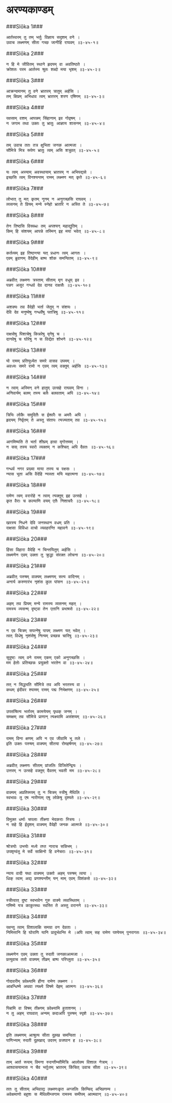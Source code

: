 अरण्यकाण्डम्
===============================


###Slōka 1###


    आर्तस्वरम् तु तम् भर्तुः विज्ञाय सदृशम् वने ।
    उवाच लक्ष्मणम् सीता गच्छ जानीहि राघवम् ॥३-४५-१॥


###Slōka 2###


    न हि मे जीवितम् स्थाने हृदयम् वा अवतिष्ठते ।
    क्रोशतः परम आर्तस्य श्रुतः शब्दो मया भृशम् ॥३-४५-२॥


###Slōka 3###


    आक्रन्दमानम् तु वने भ्रातरम् त्रातुम् अर्हसि ।
    तम् क्षिप्रम् अभिधाव त्वम् भ्रातरम् शरण एषिणम् ॥३-४५-३॥


###Slōka 4###


    रक्षसाम् वशम् आपन्नम् सिंहानाम् इव गोवृषम् ।
    न जगाम तथा उक्तः तु भ्रातुः आज्ञाय शासनम् ॥३-४५-४॥


###Slōka 5###


    तम् उवाच ततः तत्र क्षुभिता जनक आत्मजा ।
    सौमित्रे मित्र रूपेण भ्रातुः त्वम् असि शत्रुवत् ॥३-४५-५॥


###Slōka 6###


    यः त्वम् अस्याम् अवस्थायाम् भ्रातरम् न अभिपद्यसे ।
    इच्छसि त्वम् विनश्यन्तम् रामम् लक्ष्मण मत् कृते ॥३-४५-६॥


###Slōka 7###


    लोभात् तु मत् कृतम् नूनम् न अनुगच्छसि राघवम् ।
    व्यसनम् ते प्रियम् मन्ये स्नेहो भ्रातरि न अस्ति ते ॥३-४५-७॥


###Slōka 8###


    तेन तिष्ठसि विस्रब्धः तम् अपश्यन् महाद्युतिम् ।
    किम् हि संशयम् आपन्ने तस्मिन् इह मया भवेत् ॥३-४५-८॥


###Slōka 9###


    कर्तव्यम् इह तिष्ठन्त्या यत् प्रधानः त्वम् आगतः ।
    एवम् ब्रुवाणम् वैदेहीम् बाष्प शोक समन्वितम् ॥३-४५-९॥


###Slōka 10###


    अब्रवीत् लक्ष्मणः त्रस्ताम् सीताम् मृग वधूम् इव ।
    पन्नग असुर गन्धर्व देव दानव राक्षसैः ॥३-४५-१०॥


###Slōka 11###


    अशक्यः तव वैदेही भर्ता जेतुम् न संशयः ।
    देवि देव मनुष्येषु गन्धर्वेषु पतत्रिषु ॥३-४५-११॥


###Slōka 12###


    राक्षसेषु पिशाचेषु किन्नरेषु मृगेषु च ।
    दानवेषु च घोरेषु न स विद्येत शोभने ॥३-४५-१२॥


###Slōka 13###


    यो रामम् प्रतियुध्येत समरे वासव उपमम् ।
    अवध्यः समरे रामो न एवम् त्वम् वक्तुम् अर्हसि ॥३-४५-१३॥


###Slōka 14###


    न त्वाम् अस्मिन् वने हातुम् उत्सहे राघवम् विना ।
    अनिवार्यम् बलम् तस्य बलैः बलवताम् अपि ॥३-४५-१४॥


###Slōka 15###


    त्रिभिः लोकैः समुदितैः स ईश्वरैः स अमरैः अपि ।
    हृदयम् निर्वृतम् ते अस्तु संतापः त्यज्यताम् तव ॥३-४५-१५॥


###Slōka 16###


    आगमिष्यति ते भर्ता शीघ्रम् हत्वा मृगोत्तमम् ।
    न सस् तस्य स्वरो व्यक्तम् न कश्चित् अपि दैवतः ॥३-४५-१६॥


###Slōka 17###


    गन्धर्व नगर प्रख्या माया तस्य च रक्षसः ।
    न्यास भूता असि वैदेहि न्यस्ता मयि महात्मना ॥३-४५-१७॥


###Slōka 18###


    रामेण त्वम् वरारोहे न त्वाम् त्यक्तुम् इह उत्सहे ।
    कृत वैराः च कल्याणि वयम् एतैः निशाचरैः ॥३-४५-१८॥


###Slōka 19###


    खरस्य निधने देवि जनस्थान वधम् प्रति ।
    राक्षसा विविधा वाचो व्यवहरन्ति महावने ॥३-४५-१९॥


###Slōka 20###


    हिंसा विहारा वैदेहि न चिन्तयितुम् अर्हसि ।
    लक्ष्मणेन एवम् उक्ता तु क्रुद्धा संरक्त लोचना ॥३-४५-२०॥


###Slōka 21###


    अब्रवीत् परुषम् वाक्यम् लक्ष्मणम् सत्य वादिनम् ।
    अनार्य करुणारंभ नृशंस कुल पांसन ॥३-४५-२१॥


###Slōka 22###


    अहम् तव प्रियम् मन्ये रामस्य व्यसनम् महत् ।
    रामस्य व्यसन्म् दृष्ट्वा तेन एतानि प्रभाषसे ॥३-४५-२२॥


###Slōka 23###


    न एव चित्रम् सपत्नेषु पापम् लक्ष्मण यत् भवेत् ।
    त्वत् विधेषु नृशंसेषु नित्यम् प्रच्छन्न चारिषु ॥३-४५-२३॥


###Slōka 24###


    सुदुष्टः त्वम् वने रामम् एकम् एको अनुगच्छसि ।
    मम हेतोः प्रतिच्छन्नः प्रयुक्तो भरतेन वा ॥३-४५-२४॥


###Slōka 25###


    तत् न सिद्ध्यति सौमित्रे तव अपि भरतस्य वा ।
    कथम् इंदीवर श्यामम् रामम् पद्म निभेक्षणम् ॥३-४५-२५॥


###Slōka 26###


    उपसंश्रित्य भर्तारम् कामयेयम् पृथक् जनम् ।
    समक्षम् तव सौमित्रे प्राणान् त्यक्ष्यामि असंशयम् ॥३-४५-२६॥


###Slōka 27###


    रामम् विना क्षणम् अपि न एव जीवामि भू तले ।
    इति उक्तः परुषम् वाक्यम् सीतया रोमहर्षणम् ॥३-४५-२७॥


###Slōka 28###


    अब्रवीत् लक्ष्मणः सीताम् प्रांजलिः विजितेन्द्रियः ।
    उत्तरम् न उत्सहे वक्तुम् दैवतम् भवती मम ॥३-४५-२८॥


###Slōka 29###


    वाक्यम् अप्रतिरूपम् तु न चित्रम् स्त्रीषु मैथिलि ।
    स्वभावः तु एष नारीणाम् एषु लोकेषु दृश्यते ॥३-४५-२९॥


###Slōka 30###


    विमुक्त धर्माः चपलाः तीक्ष्णा भेदकराः स्त्रियः ।
    न सहे हि ईदृशम् वाक्यम् वैदेही जनक आत्मजे ॥३-४५-३०॥


###Slōka 31###


    श्रोत्रयोः उभयोः मध्ये तप्त नाराच सन्निभम् ।
    उपशृण्वंतु मे सर्वे साक्षिनो हि वनेचराः ॥३-४५-३१॥


###Slōka 32###


    न्याय वादी यथा वाक्यम् उक्तो अहम् परुषम् त्वया ।
    धिक् त्वाम् अद्य प्रणश्यन्तीम् यन् माम् एवम् विशंकसे ॥३-४५-३२॥


###Slōka 33###


    स्त्रीत्वात् दुष्ट स्वभावेन गुरु वाक्ये व्यवस्थितम् ।
    गमिष्ये यत्र काकुत्स्थः स्वस्ति ते अस्तु वरानने ॥३-४५-३३॥


###Slōka 34###


    रक्षन्तु त्वाम् विशालाक्षि समग्रा वन देवताः ।
    निमित्तानि हि घोराणि यानि प्रादुर्भवन्ति मे ।अपि त्वाम् सह रामेण पश्येयम् पुनरागतः ॥३-४५-३४॥


###Slōka 35###


    लक्ष्मणेन एवम् उक्ता तु रुदती जनकाअत्मजा ।
    प्रत्युवाच ततो वाक्यम् तीव्रम् बाष्प परिप्लुता ॥३-४५-३५॥


###Slōka 36###


    गोदावरीम् प्रवेक्ष्यामि हीना रामेण लक्ष्मण ।
    आबन्धिष्ये अथवा त्यक्ष्ये विषमे देहम् आत्मनः ॥३-४५-३६॥


###Slōka 37###


    पिबामि वा विषम् तीक्ष्णम् प्रवेक्ष्यामि हुताशनम् ।
    न तु अहम् राघवात् अन्यम् कदाअपि पुरुषम् स्पृशे ॥३-४५-३७॥


###Slōka 38###


    इति लक्ष्मणम् आश्रुत्य सीता दुह्ख समन्विता ।
    पाणिभ्याम् रुदती दुह्खाद् उदरम् प्रजघान ह ॥३-४५-३८॥


###Slōka 39###


    ताम् आर्त रूपाम् विमना रुदन्तीम्सौमित्रिः आलोक्य विशाल नेत्राम् ।
    आश्वासयामास न चैव भर्तुःतम् भ्रातरम् किंचित् उवाच सीता ॥३-४५-३९॥


###Slōka 40###


    ततः तु सीताम् अभिवाद्य लक्ष्मणःकृत अन्जलिः किम्चिद् अभिप्रणम्य ।
    अवेक्षमाणो बहुशः स मैथिलीम्जगाम रामस्य समीपम् आत्मवान् ॥३-४५-४०॥


